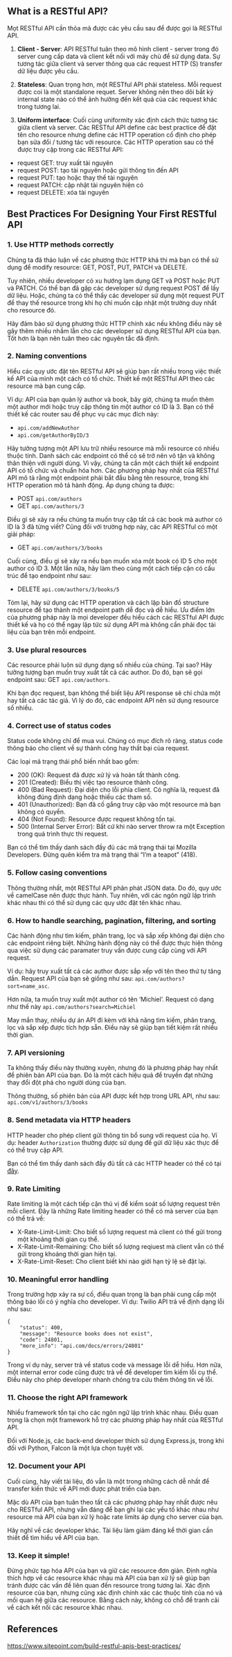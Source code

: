 ## What is a RESTful API?
Mọt RESTful API cần thỏa mã được các yêu cầu sau để được gọi là RESTful API.

1. **Client - Server**: API RESTful tuân theo mô hình client - server trong đó server cung cấp data và client kết nối với máy chủ để sử dụng data. Sự tương tác giữa client và server thông qua các request  HTTP (S) transfer dữ liệu được yêu cầu.

2. **Stateless**: Quan trọng hơn, một RESTful API phải stateless. Mỗi request được coi là một standalone requet. Server không nên theo dõi bất kỳ internal state nào có thể ảnh hưởng đến kết quả của các request khác trong tương lai.

3. **Uniform interface**: Cuối cùng uniformity xác định cách thức tương tác giữa client và server. Các RESTful API define các best practice để đặt tên cho resource nhưng define các HTTP operation cố định cho phép bạn sửa đổi / tương tác với resource. Các HTTP operation sau có thể được truy cập trong các RESTful API:

* request GET: truy xuất tài nguyên
* request POST: tạo tài nguyên hoặc gửi thông tin đến API
* request PUT: tạo hoặc thay thế tài nguyên
* request PATCH: cập nhật tài nguyên hiện có
* request DELETE: xóa tài nguyên

## Best Practices For Designing Your First RESTful API
### 1. Use HTTP methods correctly
Chúng ta đã thảo luận về các phương thức HTTP khả thi mà bạn có thể sử dụng để modify resource: GET, POST, PUT, PATCH và DELETE.

Tuy nhiên, nhiều developer có xu hướng lạm dụng GET và POST hoặc PUT và PATCH. Có thể bạn đã gặp các developer sử dụng request POST để lấy dữ liệu. Hoặc, chúng ta có thể thấy các developer sử dụng một request PUT để thay thế resource trong khi họ chỉ muốn cập nhật một trường duy nhất cho resource đó.

Hãy đảm bảo sử dụng phương thức HTTP chính xác nếu không điều này sẽ gây thêm nhiều nhầm lẫn cho các developer sử dụng RESTful API của bạn. Tốt hơn là bạn nên tuân theo các nguyên tắc đã định.

### 2. Naming conventions
Hiểu các quy ước đặt tên RESTful API sẽ giúp bạn rất nhiều trong việc thiết kế API của mình một cách có tổ chức. Thiết kế một RESTful API theo các resource mà bạn cung cấp.

Ví dụ: API của bạn quản lý author và book, bây giờ, chúng ta muốn thêm một author mới hoặc truy cập thông tin một author có ID là 3. Bạn có thể thiết kế các router sau để phục vụ các mục đích này:
* `api.com/addNewAuthor`
* `api.com/getAuthorByID/3`

Hãy tưởng tượng một API lưu trữ nhiều resource mà mỗi resource có nhiều thuộc tính. Danh sách các endpoint có thể có sẽ trở nên vô tận và không thân thiện với người dùng. Vì vậy, chúng ta cần một cách thiết kế endpoint API có tổ chức và chuẩn hóa hơn.
Các phương pháp hay nhất của RESTful API mô tả rằng một endpoint phải bắt đầu bằng tên resource, trong khi HTTP operation mô tả hành động. Áp dụng chúng ta được:
* POST `api.com/authors`
* GET `api.com/authors/3`

Điều gì sẽ xảy ra nếu chúng ta muốn truy cập tất cả các book mà author có ID là 3 đã từng viết? Cũng đối với trường hợp này, các API RESTful có một giải pháp:
* GET `api.com/authors/3/books`

Cuối cùng, điều gì sẽ xảy ra nếu bạn muốn xóa một book có ID 5 cho một author có ID 3. Một lần nữa, hãy làm theo cùng một cách tiếp cận có cấu trúc để tạo endpoint như sau:
* DELETE `api.com/authors/3/books/5`

Tóm lại, hãy sử dụng các HTTP operation và cách lập bản đồ structure resource để tạo thành một endpoint path dễ đọc và dễ hiểu. Ưu điểm lớn của phương pháp này là mọi developer đều hiểu cách các RESTful API được thiết kế và họ có thể ngay lập tức sử dụng API mà không cần phải đọc tài liệu của bạn trên mỗi endpoint.

### 3. Use plural resources
Các resource phải luôn sử dụng dạng số nhiều của chúng. Tại sao? Hãy tưởng tượng bạn muốn truy xuất tất cả các author. Do đó, bạn sẽ gọi endpoint sau: GET `api.com/authors`.

Khi bạn đọc request, bạn không thể biết liệu API response sẽ chỉ chứa một hay tất cả các tác giả. Vì lý do đó, các endpoint API nên sử dụng resource số nhiều.

### 4. Correct use of status codes
Status code không chỉ để mua vui. Chúng có mục đích rõ ràng, status code thông báo cho client về sự thành công hay thất bại của request.

Các loại mã trạng thái phổ biến nhất bao gồm:
* 200 (OK): Request đã được xử lý và hoàn tất thành công.
* 201 (Created): Biểu thị việc tạo resource thành công.
* 400 (Bad Request): Đại diện cho lỗi phía client. Có nghĩa là, request đã không đúng định dạng hoặc thiếu các tham số.
* 401 (Unauthorized): Bạn đã cố gắng truy cập vào một resource mà bạn không có quyền.
* 404 (Not Found): Resource được request không tồn tại.
* 500 (Internal Server Error): Bất cứ khi nào server throw ra một Exception trong quá trình thực thi request.

Bạn có thể tìm thấy danh sách đầy đủ các mã trạng thái tại Mozilla Developers. Đừng quên kiểm tra mã trạng thái “I’m a teapot” (418).

### 5. Follow casing conventions
Thông thường nhất, một RESTful API phân phát JSON data. Do đó, quy ước về camelCase nên được thực hành. Tuy nhiên, với các ngôn ngữ lập trình khác nhau thì có thể sử dụng các quy ước đặt tên khác nhau.

### 6. How to handle searching, pagination, filtering, and sorting
Các hành động như tìm kiếm, phân trang, lọc và sắp xếp không đại diện cho các endpoint riêng biệt. Những hành động này có thể được thực hiện thông qua việc sử dụng các paramater truy vấn được cung cấp cùng với API request.

Ví dụ: hãy truy xuất tất cả các author được sắp xếp với tên theo thứ tự tăng dần. Request API của bạn sẽ giống như sau: `api.com/authors?sort=name_asc`.

Hơn nữa, ta muốn truy xuất một author có tên ‘Michiel’. Request có dạng như thế này `api.com/authors?search=Michiel`

May mắn thay, nhiều dự án API đi kèm với khả năng tìm kiếm, phân trang, lọc và sắp xếp được tích hợp sẵn. Điều này sẽ giúp bạn tiết kiệm rất nhiều thời gian.

### 7. API versioning
Ta không thấy điều này thường xuyên, nhưng đó là phương pháp hay nhất để phiên bản API của bạn. Đó là một cách hiệu quả để truyền đạt những thay đổi đột phá cho người dùng của bạn.

Thông thường, số phiên bản của API được kết hợp trong URL API, như sau: `api.com/v1/authors/3/books`

### 8. Send metadata via HTTP headers
HTTP header cho phép client gửi thông tin bổ sung với request của họ. Ví dụ: header `Authorization` thường được sử dụng để gửi dữ liệu xác thực để có thể truy cập API.

Bạn có thể tìm thấy danh sách đầy đủ tất cả các HTTP header có thể có tại [đây](https://en.wikipedia.org/wiki/List_of_HTTP_header_fields).

### 9. Rate Limiting
Rate limiting là một cách tiếp cận thú vị để kiểm soát số lượng request trên mỗi client. Đây là những Rate limiting  header có thể có mà server của bạn có thể trả về:

* X-Rate-Limit-Limit: Cho biết số lượng request mà client có thể gửi trong một khoảng thời gian cụ thể.
* X-Rate-Limit-Remaining: Cho biết số lượng reqiuest mà client vẫn có thể gửi trong khoảng thời gian hiện tại.
* X-Rate-Limit-Reset: Cho client biết khi nào giới hạn tỷ lệ sẽ đặt lại.

### 10. Meaningful error handling
Trong trường hợp xảy ra sự cố, điều quan trọng là bạn phải cung cấp một thông báo lỗi có ý nghĩa cho developer. Ví dụ: Twilio API trả về định dạng lỗi như sau:

```
{
    "status": 400,
    "message": "Resource books does not exist",
    "code": 24801,
    "more_info": "api.com/docs/errors/24801"
}
```

Trong ví dụ này, server trả về status code và message lỗi dễ hiểu. Hơn nữa, một internal error code cũng được trả về để developer tìm kiếm lỗi cụ thể. Điều này cho phép developer nhanh chóng tra cứu thêm thông tin về lỗi.

### 11. Choose the right API framework
Nhiều framework tồn tại cho các ngôn ngữ lập trình khác nhau. Điều quan trọng là chọn một framework hỗ trợ các phương pháp hay nhất của RESTful API.

Đối với Node.js, các  back-end developer thích sử dụng Express.js, trong khi đối với Python, Falcon là một lựa chọn tuyệt vời.

### 12. Document your API
Cuối cùng, hãy viết tài liệu, đó vẫn là một trong những cách dễ nhất để transfer kiến thức về API mới được phát triển của bạn.

Mặc dù API của bạn tuân theo tất cả các phương pháp hay nhất được nêu cho RESTful API, nhưng vẫn đáng để bạn ghi lại các yếu tố khác nhau như resource mà API của bạn xử lý hoặc rate limits áp dụng cho server của bạn.

Hãy nghĩ về các developer khác. Tài liệu làm giảm đáng kể thời gian cần thiết để tìm hiểu về API của bạn.

### 13. Keep it simple!
Đừng phức tạp hóa API của bạn và giữ các resource đơn giản. Định nghĩa thích hợp về các resource khác nhau mà API của bạn xử lý sẽ giúp bạn tránh được các vấn đề liên quan đến resource trong tương lai. Xác định resource của bạn, nhưng cũng xác định chính xác các thuộc tính của nó và mối quan hệ giữa các resource. Bằng cách này, không có chỗ để tranh cãi về cách kết nối các resource khác nhau.

## References
https://www.sitepoint.com/build-restful-apis-best-practices/